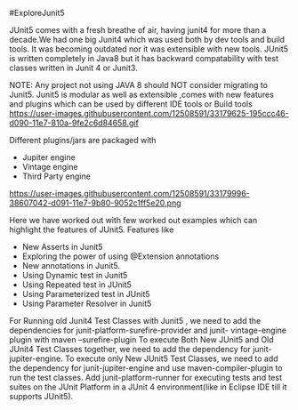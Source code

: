 #ExploreJunit5

JUnit5 comes with a fresh breathe of air, having junit4 for more than a decade.We had one big Junit4 which was used both by dev tools and build tools. It was becoming outdated nor it was extensible with new tools.
JUnit5 is written completely in Java8 but it has backward compatability with test classes written in Junit 4 or Junit3.

NOTE: Any project not using JAVA 8 should NOT consider migrating to Junit5.
Junit5 is modular as well as extensible ,comes with new features and plugins which can be used by different IDE tools or Build tools
https://user-images.githubusercontent.com/12508591/33179625-195ccc46-d090-11e7-810a-9fe2c6d84658.gif

Different plugins/jars are packaged with
- Jupiter engine
- Vintage engine
- Third Party engine

https://user-images.githubusercontent.com/12508591/33179996-38607042-d091-11e7-9b80-9052c1ff5e20.png


Here we have worked out with few worked out examples which can highlight the features of JUnit5.
Features like
- New Asserts in Junit5
- Exploring the power of using @Extension annotations
- New annotations in Junit5.
- Using Dynamic test in Junit5
- Using Repeated test in JUnit5
- Using Parameterized test in JUnit5
- Using Parameter Resolver in Junit5

For Running old Junit4 Test Classes with Junit5 , we need to add the dependencies for junit-platform-surefire-provider and junit- vintage-engine plugin with maven –surefire-plugin
To execute Both New JUnit5 and Old JUnit4 Test Classes together, we need to add the dependency for junit-jupiter-engine.
To execute only New JUnit5 Test Classes, we need to add the dependency for junit-jupiter-engine and use maven-compiler-plugin to run the test classes.
Add junit-platform-runner for executing tests and test suites on the JUnit Platform in a JUnit 4 environment(like in Eclipse IDE till it supports JUnit5).
